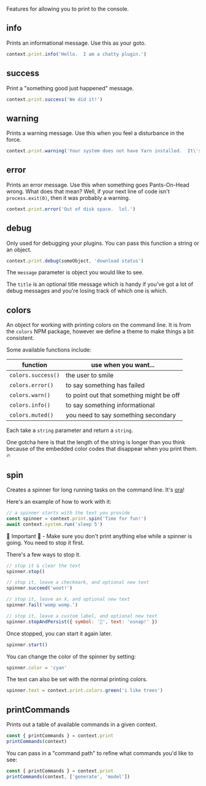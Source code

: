 Features for allowing you to print to the console.


## info
Prints an informational message.  Use this as your goto.

```js
context.print.info('Hello.  I am a chatty plugin.')
```

## success
Print a "something good just happened" message.

```js
context.print.success('We did it!')
```

## warning
Prints a warning message.  Use this when you feel a disturbance in the force.

```js
context.print.warning('Your system does not have Yarn installed.  It\'s awesome.')
```

## error
Prints an error message.  Use this when something goes Pants-On-Head wrong.
What does that mean?  Well, if your next line of code isn't `process.exit(0)`, then
it was probably a warning.

```js
context.print.error('Out of disk space.  lol.')
```

## debug
Only used for debugging your plugins. You can pass this function a string or an object.

```js
context.print.debug(someObject, 'download status')
``` 

The `message` parameter is object you would like to see.

The `title` is an optional title message which is handy if you've got a lot of debug messages
and you're losing track of which one is which.

## colors
An object for working with printing colors on the command line. It is from the `colors` NPM package, 
however we define a theme to make things a bit consistent.

Some available functions include:

| function           | use when you want...                     |
| ------------------ | ---------------------------------------- |
| `colors.success()` | the user to smile                        |
| `colors.error()`   | to say something has failed              |
| `colors.warn()`    | to point out that something might be off |
| `colors.info()`    | to say something informational           |
| `colors.muted()`   | you need to say something secondary      |

Each take a `string` parameter and return a `string`. 

One gotcha here is that the length of the string is longer than you think
because of the embedded color codes that disappear when you print them. 🔥

## spin
Creates a spinner for long running tasks on the command line.  It's [ora](https://github.com/sindresorhus/ora)!

Here's an example of how to work with it:

```js
// a spinner starts with the text you provide
const spinner = context.print.spin('Time for fun!')
await context.system.run('sleep 5')
```

🚨 Important 🚨 - Make sure you don't print anything else while a spinner is going.  You need to stop it first.

There's a few ways to stop it.

```js
// stop it & clear the text
spinner.stop()

// stop it, leave a checkmark, and optional new text
spinner.succeed('woot!')

// stop it, leave an X, and optional new text
spinner.fail('womp womp.')

// stop it, leave a custom label, and optional new text
spinner.stopAndPersist({ symbol: '🚨', text: 'osnap!' })
```

Once stopped, you can start it again later.

```js
spinner.start()
```

You can change the color of the spinner by setting:

```js
spinner.color = 'cyan'
```

The text can also be set with the normal printing colors.

```js
spinner.text = context.print.colors.green('i like trees')
```

## printCommands

Prints out a table of available commands in a given context.

```js
const { printCommands } = context.print
printCommands(context)
```

You can pass in a "command path" to refine what commands you'd like to see:

```js
const { printCommands } = context.print
printCommands(context, ['generate', 'model'])
```
